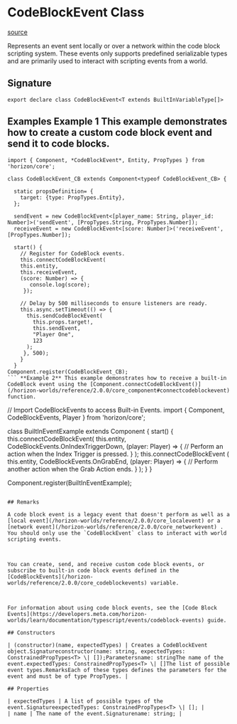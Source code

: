 # CodeBlockEvent Class

[source](https://developers.meta.com/horizon-worlds/reference/2.0.0/core_codeblockevent)

Represents an event sent locally or over a network within the code block scripting system. These events only supports predefined serializable types and are primarily used to interact with scripting events from a world.

## Signature

```
export declare class CodeBlockEvent<T extends BuiltInVariableType[]>
```

## Examples **Example 1** This example demonstrates how to create a custom code block event and send it to code blocks.

```
import { Component, *CodeBlockEvent*, Entity, PropTypes } from 'horizon/core';

class CodeBlockEvent_CB extends Component<typeof CodeBlockEvent_CB> {

  static propsDefinition= {
    target: {type: PropTypes.Entity},
  };

  sendEvent = new CodeBlockEvent<[player_name: String, player_id: Number]>('sendEvent', [PropTypes.String, PropTypes.Number]);
  receiveEvent = new CodeBlockEvent<[score: Number]>('receiveEvent', [PropTypes.Number]);

  start() {
    // Register for CodeBlock events.
    this.connectCodeBlockEvent(
    this.entity,
    this.receiveEvent,
    (score: Number) => {
       console.log(score);
     });

    // Delay by 500 milliseconds to ensure listeners are ready.
    this.async.setTimeout(() => {
      this.sendCodeBlockEvent(
        this.props.target!,
        this.sendEvent,
        "Player One",
        123
      );
     }, 500);
    }
  }
Component.register(CodeBlockEvent_CB);
``` **Example 2** This example demonstrates how to receive a built-in CodeBlock event using the [Component.connectCodeBlockEvent()](/horizon-worlds/reference/2.0.0/core_component#connectcodeblockevent) function.

```
// Import CodeBlockEvents to access Built-in Events.
import { Component, CodeBlockEvents, Player } from 'horizon/core';

class BuiltInEventExample extends Component {
  start() {
    this.connectCodeBlockEvent(
     this.entity,
     CodeBlockEvents.OnIndexTriggerDown,
     (player: Player) => {
       // Perform an action when the Index Trigger is pressed.
     }
   );
     this.connectCodeBlockEvent (
       this.entity,
       CodeBlockEvents.OnGrabEnd,
       (player: Player) => {
       // Perform another action when the Grab Action ends.
     }
   );
 }
}

Component.register(BuiltInEventExample);
```

## Remarks

A code block event is a legacy event that doesn't perform as well as a [local event](/horizon-worlds/reference/2.0.0/core_localevent) or a [network event](/horizon-worlds/reference/2.0.0/core_networkevent) . You should only use the `CodeBlockEvent` class to interact with world scripting events.

  

You can create, send, and receive custom code block events, or subscribe to built-in code block events defined in the [CodeBlockEvents](/horizon-worlds/reference/2.0.0/core_codeblockevents) variable.

  

For information about using code block events, see the [Code Block Events](https://developers.meta.com/horizon-worlds/learn/documentation/typescript/events/codeblock-events) guide.

## Constructors

| (constructor)(name, expectedTypes) | Creates a CodeBlockEvent object.Signatureconstructor(name: string, expectedTypes: ConstrainedPropTypes<T> \| []);Parametersname: stringThe name of the event.expectedTypes: ConstrainedPropTypes<T> \| []The list of possible event types.RemarksEach of these types defines the parameters for the event and must be of type PropTypes. |

## Properties

| expectedTypes | A list of possible types of the event.SignatureexpectedTypes: ConstrainedPropTypes<T> \| []; |
| name | The name of the event.Signaturename: string; |